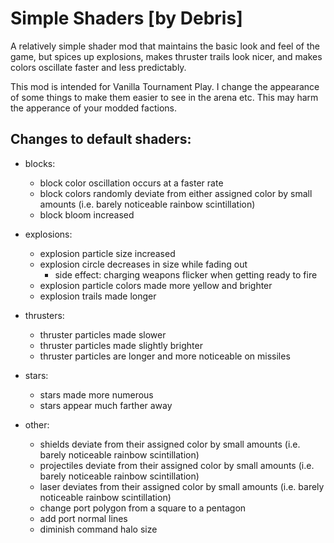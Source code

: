 # Simple Shaders [by Debris]
A relatively simple shader mod that maintains the basic look and feel of the game, but spices up explosions, makes thruster trails look nicer, and makes colors oscillate faster and less predictably.

This mod is intended for Vanilla Tournament Play. I change the appearance of some things to make them easier to see in the arena etc. This may harm the apperance of your modded factions.

## Changes to default shaders:

- blocks:
    - block color oscillation occurs at a faster rate
    - block colors randomly deviate from either assigned color by small amounts (i.e. barely noticeable rainbow scintillation)
    - block bloom increased

- explosions:
    - explosion particle size increased
    - explosion circle decreases in size while fading out 
        - side effect: charging weapons flicker when getting ready to fire
    - explosion particle colors made more yellow and brighter
    - explosion trails made longer

- thrusters:
    - thruster particles made slower
    - thruster particles made slightly brighter
    - thruster particles are longer and more noticeable on missiles

- stars:
    - stars made more numerous
    - stars appear much farther away

- other:
    - shields deviate from their assigned color by small amounts (i.e. barely noticeable rainbow scintillation)
    - projectiles deviate from their assigned color by small amounts (i.e. barely noticeable rainbow scintillation)
    - laser deviates from their assigned color by small amounts (i.e. barely noticeable rainbow scintillation)
    - change port polygon from a square to a pentagon
    - add port normal lines
    - diminish command halo size

